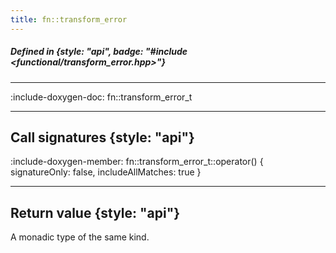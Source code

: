 ```yaml
---
title: fn::transform_error
---
```


##### Defined in {style: "api", badge: "#include <functional/transform_error.hpp>"}

---

:include-doxygen-doc: fn::transform_error_t

---

## Call signatures {style: "api"}
:include-doxygen-member: fn::transform_error_t::operator() { signatureOnly: false, includeAllMatches: true }

---

## Return value {style: "api"}
A monadic type of the same kind.
